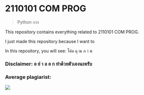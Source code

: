 # 2110101 COM PROG

> Python กาก

This repository contains everything related to 2110101 COM PROG.

I just made this repository because I want to

In this repository, you will see: โค้ด คุ ณ ภ า พ

### Disclaimer: อ ย่ า ล อ ก ทำด้วยตัวเองนะครับ

### Average plagiarist:

![](https://c.tenor.com/Fs9txj8k2HoAAAAC/fraz-bradford.gif)
